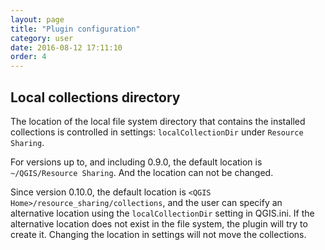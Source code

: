 ```yaml
---
layout: page
title: "Plugin configuration"
category: user
date: 2016-08-12 17:11:10
order: 4
---
```


Local collections directory
---------------------------

The location of the local file system directory that contains the installed
collections is controlled in settings: ``localCollectionDir`` under ``Resource Sharing``.

For versions up to, and including 0.9.0, the default location is ``~/QGIS/Resource Sharing``.
And the location can not be changed.

Since version 0.10.0, the default location is  ``<QGIS Home>/resource_sharing/collections``,
and the user can specify an alternative location using the ``localCollectionDir`` setting
in QGIS.ini. If the alternative location does not exist in the file system, the plugin will
try to create it.
Changing the location in settings will not move the collections.

